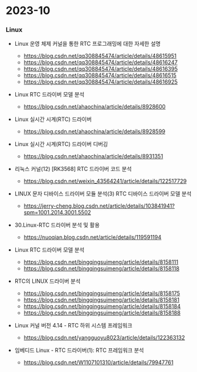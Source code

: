 # 2023-10

### Linux

- Linux 운영 체제 커널을 통한 RTC 프로그래밍에 대한 자세한 설명
  - https://blog.csdn.net/qq308845474/article/details/48615951
  - https://blog.csdn.net/qq308845474/article/details/48616247
  - https://blog.csdn.net/qq308845474/article/details/48616395
  - https://blog.csdn.net/qq308845474/article/details/48616515
  - https://blog.csdn.net/qq308845474/article/details/48616925

- Linux RTC 드라이버 모델 분석
  - https://blog.csdn.net/ahaochina/article/details/8928600
- Linux 실시간 시계(RTC) 드라이버
  - https://blog.csdn.net/ahaochina/article/details/8928599
- Linux 실시간 시계(RTC) 드라이버 디버깅
  - https://blog.csdn.net/ahaochina/article/details/8931351
- 리눅스 커널(12) [RK3568] RTC 드라이버 코드 분석
  - https://blog.csdn.net/weixin_43564241/article/details/122517729

- LINUX 문자 디바이스 드라이버 모듈 분석(3) RTC 디바이스 드라이버 모델 분석

  - https://jerry-cheng.blog.csdn.net/article/details/103841941?spm=1001.2014.3001.5502

- 30.Linux-RTC 드라이버 분석 및 활용
  - https://nuoqian.blog.csdn.net/article/details/119591194

- Linux RTC 드라이버 모델 분석

  - https://blog.csdn.net/bingqingsuimeng/article/details/8158111
  - https://blog.csdn.net/bingqingsuimeng/article/details/8158118

- RTC의 LINUX 드라이버 분석
  - https://blog.csdn.net/bingqingsuimeng/article/details/8158175
  - https://blog.csdn.net/bingqingsuimeng/article/details/8158181
  - https://blog.csdn.net/bingqingsuimeng/article/details/8158184
  - https://blog.csdn.net/bingqingsuimeng/article/details/8158188

- Linux 커널 버전 4.14 - RTC 하위 시스템 프레임워크

  - https://blog.csdn.net/yangguoyu8023/article/details/122363132

- 임베디드 Linux - RTC 드라이버(1): RTC 프레임워크 분석
  - https://blog.csdn.net/W1107101310/article/details/79947761
